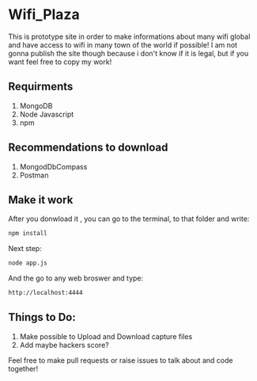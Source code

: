 # Wifi_Plaza

This is prototype site in order to make informations about many wifi global and have access to wifi in many town of the world if possible!
I am not gonna publish the site though because i don't know if it is legal, but if you want feel free to copy my work!

## Requirments
1. MongoDB
2. Node Javascript
3. npm

## Recommendations to download
1. MongodDbCompass
2. Postman

## Make it work
After you donwload it , you can go to the terminal, to that folder and write:

```cmd
npm install
```

Next step:

```cmd
node app.js
```
And the go to any web broswer and type:

```cmd
http://localhost:4444
```

## Things to Do:
1. Make possible to Upload and Download capture files
2. Add maybe hackers score?

Feel free to make pull requests or raise issues to talk about and code together!
